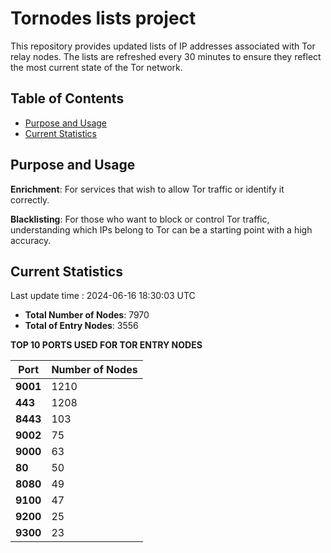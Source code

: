 # Tornodes lists project

This repository provides updated lists of IP addresses associated with Tor relay nodes. The lists are refreshed every 30 minutes to ensure they reflect the most current state of the Tor network.

## Table of Contents

- [Purpose and Usage](#purpose-and-usage)
- [Current Statistics](#current-statistics)


## Purpose and Usage

**Enrichment**: For services that wish to allow Tor traffic or identify it correctly.

**Blacklisting**: For those who want to block or control Tor traffic, understanding which IPs belong to Tor can be a starting point with a high accuracy.

## Current Statistics

Last update time : 2024-06-16 18:30:03 UTC

- **Total Number of Nodes**: 7970
- **Total of Entry Nodes**: 3556

**TOP 10 PORTS USED FOR TOR ENTRY NODES**

| **Port** | **Number of Nodes** |
|------|-----------------|
| **9001**   | 1210  |
| **443**   | 1208  |
| **8443**   | 103  |
| **9002**   | 75  |
| **9000**   | 63  |
| **80**   | 50  |
| **8080**   | 49  |
| **9100**   | 47  |
| **9200**   | 25  |
| **9300**   | 23  |


